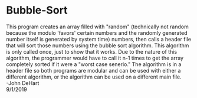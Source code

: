# Bubble-Sort

This program creates an array filled with "random" (technically not random because the modulo 'favors' certain numbers and the randomly generated number itself is generated by system time) numbers, then calls a header file that will sort those numbers using the bubble sort algorithm. This algorithm is only called once, just to show that it works. Due to the nature of this algorithm, the programmer would have to call it n-1 times to get the array completely sorted if it were a "worst case senerio." The algorithm is in a header file so both programs are modular and can be used with either a different algorithm, or the algorithm can be used on a different main file. 
<br />-John DeHart
<br />9/1/2019
